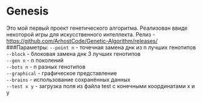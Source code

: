 # Genesis
Это мой первый проект генетического алгоритма. Реализован ввиде некоторой игры для искусственного интеллекта. 
Релиз - https://github.com/ArhostCode/Genetic-Algorithm/releases/
###Параметры:
`--point n` - точечная замена днк из n лучших генотипов
<br>`--block` - блоковая замена днк 3 лучших генотипов
<br>`--gen n` - n поколений
<br>`--bots n` - n разных генотипов
<br>`--graphical` - графическое представление
<br>`--brains` - использование сохранённых данных
<br>`--test x y` - загрузка поля из файла test с конечными координатами x и y